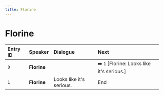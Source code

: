 ```yaml
---
title: Florine
---
```


# Florine


| Entry ID | Speaker | Dialogue | Next |
| :------- | :------ | :------- | :------------ |
| `0` | **Florine** |  | ➡️ `1` \[Florine: Looks like it's serious\.\] |
| `1` | **Florine** | Looks like it's serious\. | End |
